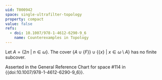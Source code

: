 ```yaml
---
uid: T000942
space: single-ultrafilter-topology
property: compact
value: false
refs:
  - doi: 10.1007/978-1-4612-6290-9_6
    name: Counterexamples in Topology
---
```

Let $A = \{2n\ |\ n \in \omega\}$. The cover $\{A \cup \{F\}\} \cup \{\{x\}\ |\ x \in \omega \setminus A\}$ has no finite subcover.

Asserted in the General Reference Chart for space #114 in
{{doi:10.1007/978-1-4612-6290-9_6}}.
